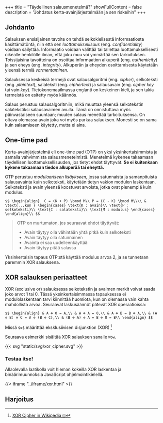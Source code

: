 +++
title = "Täydellinen salausmenetelmä?"
showFullContent = false 
description = "Johdatus kerta-avainjärjestelmään ja sen riskeihin"
+++

## Johdanto

Salauksen ensisijainen tavoite on tehdä selkokielisestä informaatiosta käsittämätöntä, niin että sen *luottamuksellisuus* (eng. *confidentiality*) voidaan säilyttää.
Informaatio voidaan välittää tai tallettaa luottamuksellisesti oikealle henkilölle ilman, että joku muu voi ymmärtää sen tarkoituksen.
Toissijaisina tavoitteina on osoittaa informaation alkuperä (eng. *authenticity*) ja sen eheys (eng. *integrity*).
Alkuperän ja eheyden osoittamisesta käytetään yleensä termiä *varmentaminen*.


Salauksessa keskeisiä termejä ovat salausalgoritmi (eng. *cipher*),  selkoteksti (eng. *plaintext*), salateksti (eng. *ciphertext*) ja salausavain (eng. *cipher key* tai vain *key*). 
Tietokonemaailmassa englanti on keskeinen kieli, ja sen takia termeistä on esitetty myös käännös.

Salaus perustuu salausalgoritmiin, mikä muuttaa yleensä selkotekstin salatekstiksi salausavaimen avulla.
Tämä on onnistuttava myös päinvastaiseen suuntaan; muuten salaus menettää tarkoituksensa.
On oltava olemassa avain joka voi myös purkaa salauksen. Monesti se on sama kuin salaamiseen käytetty, mutta ei aina.

## One-time pad

Kerta-avainjärjestelmä eli one-time pad (OTP) on yksi yksinkertaisimmista ja samalla vahvimmista salausmenetelmistä.
Menetelmä kykenee takaamaan täydellisen luottamuksellisuuden, jos tietyt ehdot täyttyvät.
**Se ei kuitenkaan kykene takaamaan tiedon alkuperää tai eheyttä.**

OTP perustuu *modulaariseen lisäykseen*, jossa satunnaista ja samanpituista salausavainta kuin selkoteksti, käytetään tietyn vakion modulon laskentaan.
Selkoteksti ja avain yleensä koostuvat arvoista, jotka ovat pienempiä kuin modulus.

<!-- `$ C = K + P \pmod M $`
`$ P = C - K \pmod M $, missä K` -->
<!-- &            \text{, missä K on key}\\ -->
<!-- &\text{, P plaintext,}\\&\text{C ciphertext ja M modulus} -->

`$$
\begin{align} 
 C = (K + P) \bmod M\\
 P = (C - K) \bmod M\\\\
& \text{...kun } \begin{cases}
            \text{K : avain}\\
            \text{P : selkoteksti}\\
            \text{C : salateksti}\\
            \text{M : modulus}
         \end{cases}
\end{align}\\
$$`

> OTP on murtumaton, jos seuraavat ehdot täyttyvät:
>
>  * Avain täytyy olla vähintään yhtä pitkä kuin selkoteksti
>  * Avain täytyy olla satunnainen
>  * Avainta ei saa uudelleenkäyttää
>  * Avain täytyy pitää salassa


Yksinkertaisin tapaus OTP:stä käyttää modulus arvoa 2, ja se tunnetaan paremmin XOR salauksena.

## XOR salauksen periaatteet

XOR (exclusive or) salauksessa selkotekstin ja avaimen merkit voivat saada joko arvot 1 tai 0. 
Tässä yksinkertaisimmassa tapauksessa ei modulolaskentaan tarvi kiinnittää huomiota, kun on olemassa vain kahta mahdollista arvoa.
Seuraavat laskusäännöt pätevät XOR operaatioissa:

`$$
\begin{align}
& A ⊕ 0 = A,\\
& A ⊕ A = 0,\\
& A ⊕ B = B ⊕ A,\\
& (A ⊕ B) ⊕ C = A ⊕ (B ⊕ C),\\
& (B ⊕ A) ⊕ A = B ⊕ 0 = B\\
\end{align}
$$`

Missä `$⊕$` määrittää eksklusiivisen disjunktion (XOR) [^1]

Seuraava esimerkki sisältää XOR salauksen sanalle `Wow`. 

{{< svg "static/svg/xor_cipher.svg" >}}

### Testaa itse!

Allaolevalla laatikolla voit hieman kokeilla XOR laskentaa ja binäärimuunnoksia JavaScript ohjelmointikielellä.

{{< iframe "../iframe/xor.html" >}}

## Harjoitus

[^1]: [XOR Cipher in Wikipedia 🙄](https://en.wikipedia.org/wiki/XOR_cipher) 